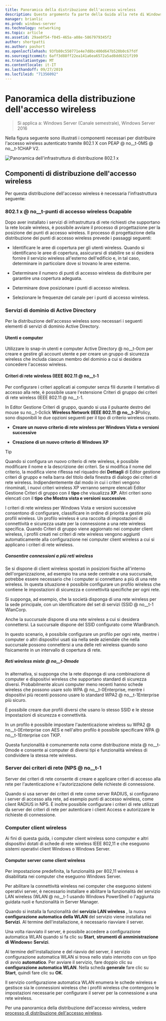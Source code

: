 ```yaml
---
title: Panoramica della distribuzione dell'accesso wireless
description: Questo argomento fa parte della Guida alla rete di Windows Server 2016 "distribuire l'accesso wireless autenticato con 802.1 X basato su password"
manager: brianlic
ms.prod: windows-server
ms.technology: networking
ms.topic: article
ms.assetid: 29ae0f54-f045-465a-a08e-5867979345f2
author: shortpatti
ms.author: pashort
ms.openlocfilehash: 93fb80c550771e4e7d8bc400d647b520b0c67fdf
ms.sourcegitcommit: 6aff3d88ff22ea141a6ea6572a5ad8dd6321f199
ms.translationtype: MT
ms.contentlocale: it-IT
ms.lasthandoff: 09/27/2019
ms.locfileid: "71356092"
---
```

# <a name="wireless-access-deployment-overview"></a>Panoramica della distribuzione dell'accesso wireless

>Si applica a: Windows Server (Canale semestrale), Windows Server 2016

Nella figura seguente sono illustrati i componenti necessari per distribuire l'accesso wireless autenticato tramite 802.1 X con PEAP @ no__t-0MS @ no__t-1CHAP V2.  

![Panoramica dell'infrastruttura di distribuzione 802.1 x](../../../media/8021X-Deploy-Overview/8021X-Deploy-Overview.jpg)

## <a name="wireless-access-deployment-components"></a>Componenti di distribuzione dell'accesso wireless
Per questa distribuzione dell'accesso wireless è necessaria l'infrastruttura seguente:

### <a name="8021x-capable-wireless-access-points"></a>802.1 x @ no__t-punti di accesso wireless 0capable
Dopo aver installato i servizi di infrastruttura di rete richiesti che supportano la rete locale wireless, è possibile avviare il processo di progettazione per la posizione dei punti di accesso wireless. Il processo di progettazione della distribuzione dei punti di accesso wireless prevede i passaggi seguenti:

- Identificare le aree di copertura per gli utenti wireless. Quando si identificano le aree di copertura, assicurarsi di stabilire se si desidera fornire il servizio wireless all'esterno dell'edificio e, in tal caso, determinare in particolare dove si trovano le aree esterne.

- Determinare il numero di punti di accesso wireless da distribuire per garantire una copertura adeguata.

- Determinare dove posizionare i punti di accesso wireless.

- Selezionare le frequenze del canale per i punti di accesso wireless.

### <a name="active-directory-domain-services"></a>Servizi di dominio di Active Directory
Per la distribuzione dell'accesso wireless sono necessari i seguenti elementi di servizi di dominio Active Directory.

#### <a name="users-and-computers"></a>Utenti e computer

Utilizzare lo snap-in utenti e computer Active Directory @ no__t-0cm per creare e gestire gli account utente e per creare un gruppo di sicurezza wireless che includa ciascun membro del dominio a cui si desidera concedere l'accesso wireless.

#### <a name="wireless-network-ieee-80211-policies"></a>Criteri di rete wireless \(IEEE 802.11 @ no__t-1

Per configurare i criteri applicati ai computer senza fili durante il tentativo di accesso alla rete, è possibile usare l'estensione Criteri di gruppo dei criteri di rete wireless \(IEEE 802.11 @ no__t-1.

In Editor Gestione Criteri di gruppo, quando si usa il pulsante destro del mouse su no__t-0click **Wireless Network \(IEEE 802.11 @ no__t-3**Policy, sono disponibili le due opzioni seguenti per il tipo di criterio wireless creato.

- **Creare un nuovo criterio di rete wireless per Windows Vista e versioni successive**

- **Creazione di un nuovo criterio di Windows XP**

>[!TIP]
>Quando si configura un nuovo criterio di rete wireless, è possibile modificare il nome e la descrizione dei criteri. Se si modifica il nome del criterio, la modifica viene riflessa nel riquadro dei **Dettagli** di Editor gestione criteri di gruppo e nella barra del titolo della finestra di dialogo dei criteri di rete wireless. Indipendentemente dal modo in cui i criteri vengono rinominati, i nuovi criteri wireless XP verranno sempre elencati Editor Gestione Criteri di gruppo con il **tipo** che visualizza **XP**. Altri criteri sono elencati con il **tipo** **che Mostra vista e versioni successive**.  

I criteri di rete wireless per Windows Vista e versioni successive consentono di configurare, classificare in ordine di priorità e gestire più profili wireless. Un profilo wireless è una raccolta di impostazioni di connettività e sicurezza usate per la connessione a una rete wireless specifica. Quando Criteri di gruppo viene aggiornato nei computer client wireless, i profili creati nei criteri di rete wireless vengono aggiunti automaticamente alla configurazione nei computer client wireless a cui si applicano i criteri di rete wireless.

##### <a name="allowing-connections-to-multiple-wireless-networks"></a>Consentire connessioni a più reti wireless

Se si dispone di client wireless spostati in posizioni fisiche all'interno dell'organizzazione, ad esempio tra una sede centrale e una succursale, potrebbe essere necessario che i computer si connettano a più di una rete wireless. In questa situazione è possibile configurare un profilo wireless che contiene le impostazioni di sicurezza e connettività specifiche per ogni rete.

Si supponga, ad esempio, che la società disponga di una rete wireless per la sede principale, con un identificatore del set di servizi \(SSID @ no__t-1 WlanCorp.

Anche la succursale dispone di una rete wireless a cui si desidera connettersi. La succursale dispone del SSID configurato come WlanBranch.

In questo scenario, è possibile configurare un profilo per ogni rete, mentre i computer o altri dispositivi usati sia nella sede aziendale che nella succursale possono connettersi a una delle reti wireless quando sono fisicamente in un intervallo di copertura di rete.

##### <a name="mixed-mode-wireless-networks"></a>Reti wireless miste @ no__t-0mode

In alternativa, si supponga che la rete disponga di una combinazione di computer e dispositivi wireless che supportano standard di sicurezza diversi. Probabilmente alcuni computer meno recenti hanno schede wireless che possono usare solo WPA @ no__t-0Enterprise, mentre i dispositivi più recenti possono usare lo standard WPA2 @ no__t-1Enterprise più sicuro.

È possibile creare due profili diversi che usano lo stesso SSID e le stesse impostazioni di sicurezza e connettività.

In un profilo è possibile impostare l'autenticazione wireless su WPA2 @ no__t-0Enterprise con AES e nell'altro profilo è possibile specificare WPA @ no__t-1Enterprise con TKIP.

Questa funzionalità è comunemente nota come distribuzione mista @ no__t-0mode e consente ai computer di diversi tipi e funzionalità wireless di condividere la stessa rete wireless.

### <a name="network-policy-server-nps"></a>Server dei criteri di rete \(NPS @ no__t-1
Server dei criteri di rete consente di creare e applicare criteri di accesso alla rete per l'autenticazione e l'autorizzazione delle richieste di connessione.

Quando si usa server dei criteri di rete come server RADIUS, si configurano i server di accesso alla rete, ad esempio punti di accesso wireless, come client RADIUS in NPS. È inoltre possibile configurare i criteri di rete utilizzati da server dei criteri di rete per autenticare i client Access e autorizzare le richieste di connessione.  

### <a name="wireless-client-computers"></a>Computer client wireless
Ai fini di questa guida, i computer client wireless sono computer e altri dispositivi dotati di schede di rete wireless IEEE 802,11 e che eseguono sistemi operativi client Windows o Windows Server.

#### <a name="server-computers-as-wireless-clients"></a>Computer server come client wireless

Per impostazione predefinita, la funzionalità per 802,11 wireless è disabilitata nei computer che eseguono Windows Server.

Per abilitare la connettività wireless nei computer che eseguono sistemi operativi server, è necessario installare e abilitare la funzionalità del servizio LAN wireless \(WLAN @ no__t-1 usando Windows PowerShell o l'aggiunta guidata ruoli e funzionalità in Server Manager.

Quando si installa la funzionalità del **servizio LAN wireless** , la nuova **configurazione automatica della WLAN** del servizio viene installata nei **Servizi**. Al termine dell'installazione, è necessario riavviare il server.

Una volta riavviato il server, è possibile accedere a configurazione automatica WLAN quando si fa clic su **Start**, **strumenti di amministrazione di Windows**e **Servizi**.

Al termine dell'installazione e del riavvio del server, il servizio configurazione automatica WLAN si trova nello stato interrotto con un tipo di avvio **automatico**. Per avviare il servizio, fare doppio clic su **configurazione automatica WLAN**. Nella scheda **generale** fare clic su **Start**, quindi fare clic su **OK**.

Il servizio configurazione automatica WLAN enumera le schede wireless e gestisce sia le connessioni wireless che i profili wireless che contengono le impostazioni necessarie per configurare il server per la connessione a una rete wireless.

Per una panoramica della distribuzione dell'accesso wireless, vedere [processo di distribuzione dell'accesso wireless](c-wireless-access-deploy-process.md).
